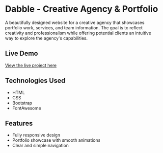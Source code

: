 # Dabble - Creative Agency & Portfolio

A beautifully designed website for a creative agency that showcases portfolio work, services, and team information. The goal is to reflect creativity and professionalism while offering potential clients an intuitive way to explore the agency's capabilities.

## Live Demo
[View the live project here](https://dabble-agency-portfolio.netlify.app/)

## Technologies Used
- HTML
- CSS
- Bootstrap
- FontAwesome

## Features
- Fully responsive design
- Portfolio showcase with smooth animations
- Clear and simple navigation
